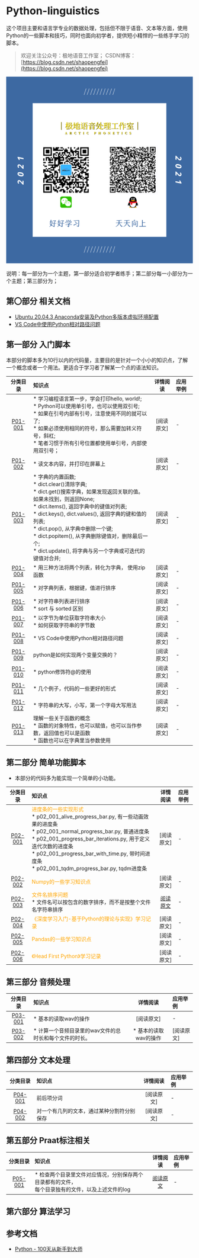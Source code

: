 # Python-linguistics
这个项目主要和语言学专业的数据处理，包括但不限于语音、文本等方面，使用Python的一些脚本和技巧，同时也面向初学者，提供短小精悍的一些练手学习的脚本。
> 欢迎关注公众号：极地语音工作室；
> CSDN博客：[https://blog.csdn.net/shaopengfei](https://blog.csdn.net/shaopengfei)  

![效果](res/IMG_0167.PNG)

说明：每一部分为一个主题，第一部分适合初学者练手；第二部分每一小部分为一个主题；第三部分为；  


## 第〇部分 相关文档

* [Ubuntu 20.04.3 Anaconda安装及Python多版本虚拟环境配置](https://blog.csdn.net/shaopengfei/article/details/123440125)
* [VS Code中使用Python相对路径问题](https://blog.csdn.net/shaopengfei/article/details/123454659)
## 第一部分 入门脚本
本部分的脚本多为10行以内的代码量，主要目的是针对一个小小的知识点，了解一个概念或者一个用法。更适合于学习者了解某一个点的语法知识。   


| 分类目录  | 知识点 | 详情阅读 | 应用举例 |  
| :-------: | :------------- | :---------: | :------------- | 
|  [P01-001](Part-01/src/p01_001_hello_world.py) | * 学习编程语言第一步，学会打印hello, world!; <br>* Python可以使用单引号，也可以使用双引号;   <br>* 如果在引号内部有引号，注意使用不同的就可以了; <br>* 如果必须使用相同的符号，那么需要加转义符号，斜杠; <br>* 笔者习惯于所有引号位置都使用单引号，内部使用双引号； | [阅读原文] | - |  
|  [P01-002](Part-01/src/p01_002_read_simple.py)  | * 读文本内容，并打印在屏幕上 | [阅读原文] | - | 
|  [P01-003](Part-01/src/p01_003_internal_function_of_dict.py) | * 字典的内置函数; <br>* dict.clear()清除字典; <br>* dict.get()搜索字典，如果发现返回关联的值。如果未找到，则返回None; <br>* dict.items(), 返回字典中的键值对列表; <br>* dict.keys(), dict.values(), 返回字典的键和值的列表; <br>* dict.pop(), 从字典中删除一个键; <br>* dict.popitem(), 从字典删除键值对，删除最后一个; <br>* dict.update(), 将字典与另一个字典或可迭代的键值对合并; <br>| [阅读原文] | - | 
|  [P01-004](Part-01/src/p01_004_merge_two_list_to_dict.py)  | * 用三种方法将两个列表，转化为字典， 使用zip函数 | [阅读原文] | - | 
| [P01-005](Part-01/src/p01_005_dict_orderby.py)  | * 对字典列表，根据键，值进行排序 | [阅读原文] | - | 
| [P01-006](Part-01/src/p01_006_string_list_orderby.py) | * 对字符串列表进行排序 <br> * sort 与 sorted 区别 | [阅读原文] | - | 
| [P01-007](Part-01/src/p01_007_string_orderby_byte.py) | * 以字节为单位获取字符串大小<br> * 如何获取字符串的字节数 | [阅读原文] | - | 
| [P01-008](Part-01/src/p01_008_vscode_path_problem.py) | * VS Code中使用Python相对路径问题 | [阅读原文] | - | 
| [P01-009](Part-01/src/p01_009_swap.py)| python是如何实现两个变量交换的？ | [阅读原文] | - | 
| [P01-010](Part-01/src/p01_010_how_to_use_at.py) | * python修饰符@的使用 | [阅读原文] | - | 
| [P01-011](Part-01/src/p01_011_better_code_style.py) | * 几个例子，代码的一些更好的形式 | [阅读原文] | - | 
| [P01-012](Part-01/src/p01_012_string_upper_lower_title.py) | * 字符串的大写，小写，第一个字母大写用法 | [阅读原文] | - | 
| [P01-013](Part-01/src/p01_013_something_about_function.py) | 理解一些关于函数的概念<br>* 函数的对象特性，也可以赋值，也可以当作参数，返回值也可以是函数<br>* 函数也可以在字典里当参数使用 | [阅读原文] | - | 

## 第二部分 简单功能脚本
* 本部分的代码多为能实现一个简单的小功能。 


| 分类目录  | 知识点 | 详情阅读 | 应用举例 |  
| :-------: | :------------- | :---------: | :------------- | 
| [P02-001](Part-02/P02_001_ProgressBar) | <font color=orange>进度条的一些实现形式</font><br>* p02_001_alive_progress_bar.py, 有一些动画效果的进度条<br>* p02_001_normal_progress_bar.py, 普通进度条<br>* p02_001_progress_bar_iterations.py, 用于定义迭代次数的进度条<br>* p02_001_progress_bar_with_time.py, 带时间进度条<br>* p02_001_tqdm_progress_bar.py, tqdm进度条<br>  | [阅读原文] | - | 
| [P02-002](Part-02/P02_002_Numpy) | <font color=orange>Numpy的一些学习知识点</font> | [阅读原文] | - | 
| [P02-003](Part-02/P02_003_FileNameOrder/p02_003_001_file_name_order.py) | <font color=orange>文件名排序问题</font><br> * 文件名可以按包含的数字排序，而不是按整个文件名字符串排序 | [阅读原文](https://blog.csdn.net/shaopengfei/article/details/123455273) | - | 
| [P02-004](Part-02/P02_004_Deep_Learning_from_Scratch) | <font color=orange>《深度学习入门-基于Python的理论与实现》学习记录</font> | [阅读原文] | - | 
| [P02-005](Part-02/P02_005_Pandas)  | <font color=orange>Pandas的一些学习知识点</font> | [阅读原文] | - | 
| [P02-006](Part-02/P02_006_Head_First_Python)  | <font color=orange>《Head First Python》学习记录</font> | [阅读原文] | - | 


## 第三部分 音频处理

| 分类目录  | 知识点 | 详情阅读 | 应用举例 |  
| :-------: | :------------- | :---------: | :------------- | 
| [P03-001](Part-03/P03_001_read_wav/p03_001_read_wavform.py) | * 基本的读取wav的操作 |  [阅读原文] | - | 
| [P03-002](Part-03/P03_002_wav_duration/p03_002_compute_wav_duration.py) |* 计算一个音频目录里的wav文件的总时长和每个文件的时长。 | * 基本的读取wav的操作 |  [阅读原文] | - | 

## 第四部分 文本处理

| 分类目录  | 知识点 | 详情阅读 | 应用举例 |  
| :-------: | :------------- | :---------: | :------------- | 
| [P04-001](Part-04/P04_001_WordSegment)  | 前后项分词|  [阅读原文] | - | 
| [P04-002](Part-04/P04_002_Split_Text)| 对一个有几列的文本，通过某种分割符分别保存|  [阅读原文] | - | 


## 第五部分 Praat标注相关

| 分类目录  | 知识点 | 详情阅读 | 应用举例 |  
| :-------: | :------------- | :---------: | :------------- | 
| [P05-001](Part-05/P05_001_check_file_numbers/p05_001_check_file_numbers.py)  |* 检查两个目录里文件对应情况，分别保存两个目录都有的文件，<br>每个目录独有的文件，以及上述文件的log|  [阅读原文](https://blog.csdn.net/shaopengfei/article/details/123554296) | - | 

## 第六部分 算法学习

## 参考文档
* [Python - 100天从新手到大师](https://github.com/jackfrued/Python-100-Days)